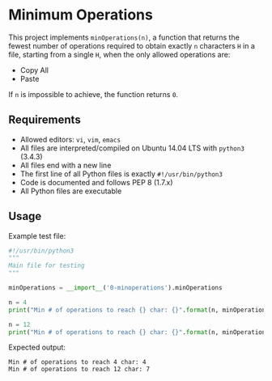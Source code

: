 # Minimum Operations

This project implements `minOperations(n)`, a function that returns the fewest
number of operations required to obtain exactly `n` characters `H` in a file,
starting from a single `H`, when the only allowed operations are:

- Copy All
- Paste

If `n` is impossible to achieve, the function returns `0`.

## Requirements
- Allowed editors: `vi`, `vim`, `emacs`
- All files are interpreted/compiled on Ubuntu 14.04 LTS with `python3` (3.4.3)
- All files end with a new line
- The first line of all Python files is exactly `#!/usr/bin/python3`
- Code is documented and follows PEP 8 (1.7.x)
- All Python files are executable

## Usage
Example test file:

```python
#!/usr/bin/python3
"""
Main file for testing
"""

minOperations = __import__('0-minoperations').minOperations

n = 4
print("Min # of operations to reach {} char: {}".format(n, minOperations(n)))

n = 12
print("Min # of operations to reach {} char: {}".format(n, minOperations(n)))
```

Expected output:

```
Min # of operations to reach 4 char: 4
Min # of operations to reach 12 char: 7
```
